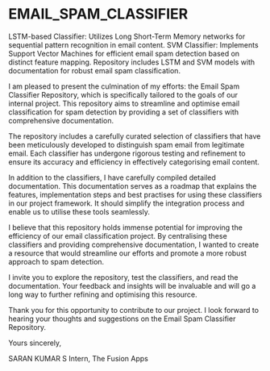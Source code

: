 # EMAIL_SPAM_CLASSIFIER
LSTM-based Classifier: Utilizes Long Short-Term Memory networks for sequential pattern recognition in email content. SVM Classifier: Implements Support Vector Machines for efficient email spam detection based on distinct feature mapping. Repository includes LSTM and SVM models with documentation for robust email spam classification.

I am pleased to present the culmination of my efforts: the Email Spam Classifier Repository, which is specifically tailored to the goals of our internal project. This repository aims to streamline and optimise email classification for spam detection by providing a set of classifiers with comprehensive documentation.

The repository includes a carefully curated selection of classifiers that have been meticulously developed to distinguish spam email from legitimate email. Each classifier has undergone rigorous testing and refinement to ensure its accuracy and efficiency in effectively categorising email content.

In addition to the classifiers, I have carefully compiled detailed documentation. This documentation serves as a roadmap that explains the features, implementation steps and best practises for using these classifiers in our project framework. It should simplify the integration process and enable us to utilise these tools seamlessly.

I believe that this repository holds immense potential for improving the efficiency of our email classification project. By centralising these classifiers and providing comprehensive documentation, I wanted to create a resource that would streamline our efforts and promote a more robust approach to spam detection.

I invite you to explore the repository, test the classifiers, and read the documentation. Your feedback and insights will be invaluable and will go a long way to further refining and optimising this resource.

Thank you for this opportunity to contribute to our project. I look forward to hearing your thoughts and suggestions on the Email Spam Classifier Repository.

Yours sincerely,

SARAN KUMAR S
Intern, 
The Fusion Apps




